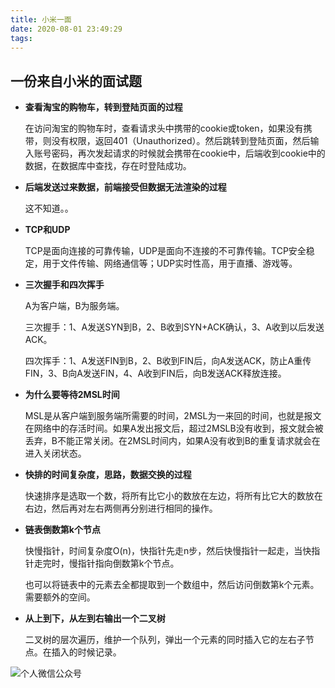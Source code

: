 ```yaml
---
title: 小米一面
date: 2020-08-01 23:49:29
tags:
---
```


## 一份来自小米的面试题

- **查看淘宝的购物车，转到登陆页面的过程**

  在访问淘宝的购物车时，查看请求头中携带的cookie或token，如果没有携带，则没有权限，返回401（Unauthorized）。然后跳转到登陆页面，然后输入账号密码，再次发起请求的时候就会携带在cookie中，后端收到cookie中的数据，在数据库中查找，存在时登陆成功。

- **后端发送过来数据，前端接受但数据无法渲染的过程**

  这不知道。。

- **TCP和UDP**

  TCP是面向连接的可靠传输，UDP是面向不连接的不可靠传输。TCP安全稳定，用于文件传输、网络通信等；UDP实时性高，用于直播、游戏等。

- **三次握手和四次挥手**

  A为客户端，B为服务端。

  三次握手：1、A发送SYN到B，2、B收到SYN+ACK确认，3、A收到以后发送ACK。

  四次挥手：1、A发送FIN到B，2、B收到FIN后，向A发送ACK，防止A重传FIN，3、B向A发送FIN，4、A收到FIN后，向B发送ACK释放连接。

- **为什么要等待2MSL时间**

  MSL是从客户端到服务端所需要的时间，2MSL为一来回的时间，也就是报文在网络中的存活时间。如果A发出报文后，超过2MSLB没有收到，报文就会被丢弃，B不能正常关闭。在2MSL时间内，如果A没有收到B的重复请求就会在进入关闭状态。

- **快排的时间复杂度，思路，数据交换的过程**

  快速排序是选取一个数，将所有比它小的数放在左边，将所有比它大的数放在右边，然后再对左右两侧再分别进行相同的操作。

- **链表倒数第k个节点**

  快慢指针，时间复杂度O(n)，快指针先走n步，然后快慢指针一起走，当快指针走完时，慢指针指向倒数第k个节点。

  也可以将链表中的元素去全都提取到一个数组中，然后访问倒数第k个元素。需要额外的空间。

- **从上到下，从左到右输出一个二叉树**

  二叉树的层次遍历，维护一个队列，弹出一个元素的同时插入它的左右子节点。在插入的时候记录。

![个人微信公众号](https://img-blog.csdnimg.cn/20200407111014270.jpg?x-oss-process=image/watermark,type_ZmFuZ3poZW5naGVpdGk,shadow_10,text_aHR0cHM6Ly9ibG9nLmNzZG4ubmV0L3FxXzQxOTA3ODA2,size_16,color_FFFFFF,t_70#pic_center)